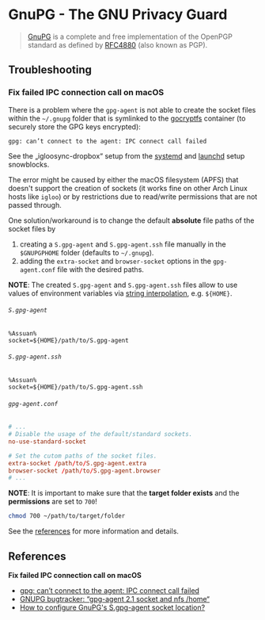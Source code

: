 # GnuPG - The GNU Privacy Guard

> [GnuPG][] is a complete and free implementation of the OpenPGP standard as defined by [RFC4880][] (also known as PGP).

## Troubleshooting

### Fix failed IPC connection call on macOS

There is a problem where the `gpg-agent` is not able to create the socket files within the `~/.gnupg` folder that is symlinked to the [gocryptfs][] container (to securely store the GPG keys encrypted):

```raw
gpg: can’t connect to the agent: IPC connect call failed
```

See the „igloosync-dropbox“ setup from the [systemd][gh-igloo-snowblock-systemd] and [launchd][gh-igloo-snowblock-launchd] setup snowblocks.

The error might be caused by either the macOS filesystem (APFS) that doesn't support the creation of sockets (it works fine on other Arch Linux hosts like `igloo`) or by restrictions due to read/write permissions that are not passed through.

One solution/workaround is to change the default **absolute** file paths of the socket files by

1. creating a `S.gpg-agent` and `S.gpg-agent.ssh` file manually in the `$GNUPGPHOME` folder (defaults to `~/.gnupg`).
2. adding the `extra-socket` and `browser-socket` options in the `gpg-agent.conf` file with the desired paths.

**NOTE**: The created `S.gpg-agent` and `S.gpg-agent.ssh` files allow to use values of environment variables via [string interpolation][wikipedia-string-interpol], e.g. `${HOME}`.

###### `S.gpg-agent`

```raw
%Assuan%
socket=${HOME}/path/to/S.gpg-agent
```

###### `S.gpg-agent.ssh`

```raw
%Assuan%
socket=${HOME}/path/to/S.gpg-agent.ssh
```

###### `gpg-agent.conf`

```conf
# ...
# Disable the usage of the default/standard sockets.
no-use-standard-socket

# Set the cutom paths of the socket files.
extra-socket /path/to/S.gpg-agent.extra
browser-socket /path/to/S.gpg-agent.browser
# ...
```

**NOTE**: It is important to make sure that the **target folder exists** and the **permissions** are set to `700`!

```sh
chmod 700 ~/path/to/target/folder
```

See the [references](#references) for more information and details.

## References

**Fix failed IPC connection call on macOS**

- [gpg: can’t connect to the agent: IPC connect call failed][ref-blog-michaelheap-ipc-connect-fail]
- [GNUPG bugtracker: “gpg-agent 2.1 socket and nfs /home“][ref-gnupg-bugtracker-t1752]
- [How to configure GnuPG's S.gpg-agent socket location?]([ref-askubuntu-gpg-socket])

[gnupg]: https://www.gnupg.org
[gh-igloo-snowblock-launchd]: https://github.com/arcticicestudio/igloo/tree/master/snowblocks/launchd
[gh-igloo-snowblock-systemd]: https://github.com/arcticicestudio/igloo/tree/master/snowblocks/systemd
[gocryptfs]: https://github.com/rfjakob/gocryptfs
[ref-askubuntu-gpg-socket]: https://askubuntu.com/a/1053594
[ref-blog-michaelheap-ipc-connect-fail]: https://michaelheap.com/gpg-cant-connect-to-the-agent-ipc-connect-call-failed
[ref-gnupg-bugtracker-t1752]: https://dev.gnupg.org/T1752
[rfc4880]: https://www.ietf.org/rfc/rfc4880.txt
[wikipedia-string-interpol]: https://en.wikipedia.org/wiki/String_interpolation

